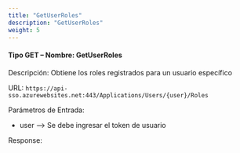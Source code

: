 ```yaml
---
title: "GetUserRoles"
description: "GetUserRoles"
weight: 5
---
```


#### Tipo GET – Nombre: GetUserRoles ####

Descripción: Obtiene los roles registrados para un usuario específico

URL: `https://api-sso.azurewebsites.net:443/Applications/Users/{user}/Roles`

Parámetros de Entrada:

* user --> Se debe ingresar el token de usuario

Response: